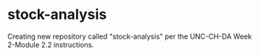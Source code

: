 # stock-analysis
Creating new repository called "stock-analysis" per the UNC-CH-DA Week 2-Module 2.2 instructions.
